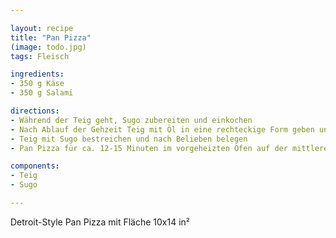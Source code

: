 ```yaml
---

layout: recipe
title: "Pan Pizza"
(image: todo.jpg)
tags: Fleisch

ingredients:
- 350 g Käse 
- 350 g Salami

directions:
- Während der Teig geht, Sugo zubereiten und einkochen
- Nach Ablauf der Gehzeit Teig mit Öl in eine rechteckige Form geben und verteilen, weitere 30 Minuten ruhen lassen
- Teig mit Sugo bestreichen und nach Belieben belegen
- Pan Pizza für ca. 12-15 Minuten im vorgeheizten Ofen auf der mittleren Schiene bei 290 °C backen

components:
- Teig
- Sugo

---
```


Detroit-Style Pan Pizza mit Fläche 10x14 in²